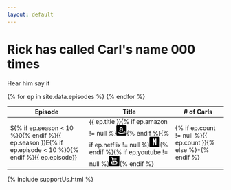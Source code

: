 ```yaml
---
layout: default
---
```


<div class="jumbotron text-center">
	<div class="container">
		<h1>Rick has <noscript>called</noscript>
		<script>
			document.write(["called", "howled", "screeched", "shrieked", "squalled", "squealed", "yelped", "screamed", "bawled", "bellowed", "cried", "hollered", "roared", "shouted", "exclaimed"][Math.floor(Math.random() * 14 - 1)]);
		</script>
		 Carl's name <span id="odometer" class="odometer">000
		<script>
			setTimeout(function() {
				odometer.textContent = {% assign total = 0 %}{% for ep in site.data.episodes %}{% assign total = total | plus: ep.count %}{% endfor %}{{total}};
			}, 1000);
		</script>
		</span> times</h1>
		<audio id="caaarl" src="caaarl.mp3" preload="none">
			Your browser does not support the audio element. Perhaps you should upgrade to <a href="//google.com/chrome">one that does</a> to enjoy the sound of Caaarl.
		</audio>
		<p><a class="btn btn-primary btn-lg" role="button" onclick="document.getElementById('caaarl').play()">Hear him say it</a></p>
	</div>
</div>
<div class="container">
	<div id="chart"></div>
	<div class="col-md-9 table-responsive" style="padding-left: 0;">
		<table class="table table-striped">
			<thead>
				<tr>
					<th>Episode</th>
					<th>Title</th>
					<th># of Carls</th>
				</tr>
			</thead>
			<tbody>
				{% for ep in site.data.episodes %}
				<tr>
					<td>S{% if ep.season < 10 %}0{% endif %}{{ ep.season }}E{% if ep.episode < 10 %}0{% endif %}{{ ep.episode}}</td>
					<td>{{ ep.title }}<span class="pull-right">{% if ep.amazon != null %}<a href="//amzn.com/{{ ep.amazon }}/?tag=caaarl-20" target="_blank" title="Watch on Amazon Instant"><img class="social" src="/images/glyphicons/social-8-amazon.png" srcset="/images/glyphicons/social-8-amazon@2x.png 2x, /images/glyphicons/social-8-amazon@3x.png 3x"></a>{% endif %}{% if ep.netflix != null %}<a href="//netflix.com/watch/{{ ep.netflix }}" target="_blank" title="Watch on Netflix" class="pull-right"><img class="social" src="/images/glyphicons/social-56-netflix.png" srcset="/images/glyphicons/social-56-netflix@2x.png 2x, /images/glyphicons/social-56-netflix@3x.png 3x"></a>{% endif %}{% if ep.youtube != null %}<a href="//youtu.be/{{ ep.youtube }}" target="_blank" title="Watch on YouTube"><img class="social" src="/images/glyphicons/social-23-youtube.png" srcset="/images/glyphicons/social-23-youtube@2x.png 2x, /images/glyphicons/social-23-youtube@3x.png 3x"></a>{% endif %}</span></td>
					<td>{% if ep.count != null %}{{ ep.count }}{% else %}-{% endif %}</td>
				</tr>
				{% endfor %}
			</tbody>
		</table>
	</div>
	{% include supportUs.html %}
</div>
